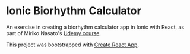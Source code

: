 # Ionic Biorhythm Calculator

An exercise in creating a biorhythm calculator app in Ionic with React, as part of Miriko Nasato's [Udemy course](http://www.udemy.com/course/ionic-react). 

This project was bootstrapped with [Create React App](https://github.com/facebook/create-react-app).


